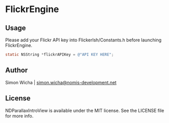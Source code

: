 # FlickrEngine

## Usage

Please add your Flickr API key into FlickerIsh/Constants.h before launching FlickrEngine.
``` objective-c
static NSString *flickrAPIKey = @"API KEY HERE";
```
## Author

Simon Wicha | simon.wicha@nomis-development.net

## License

NDParallaxIntroView is available under the MIT license. See the LICENSE file for more info.
